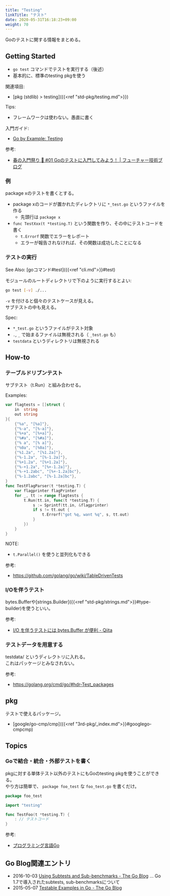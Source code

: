 ```yaml
---
title: "Testing"
linkTitle: "テスト"
date: 2020-05-31T16:18:23+09:00
weight: 70
---
```


Goのテストに関する情報をまとめる。

## Getting Started

- `go test` コマンドでテストを実行する（後述）
- 基本的に、標準のtesting pkgを使う

関連項目:

- [pkg (stdlib) > testing]({{<ref "std-pkg/testing.md">}})

Tips:

- フレームワークは使わない。愚直に書く

入門ガイド:

- [Go by Example: Testing](https://gobyexample.com/testing)

参考:

- [春の入門祭り 🌸 #01 Goのテストに入門してみよう！ | フューチャー技術ブログ](https://future-architect.github.io/articles/20200601/)

### 例

package xのテストを書くとする。

- package xのコードが置かれたディレクトリに `*_test.go` というファイルを作る
  - 先頭行は `package x`
- `func TestXxx(t *testing.T)` という関数を作り、その中にテストコードを書く
  - `t.Errorf` 関数でエラーをレポート
  - エラーが報告されなければ、その関数は成功したことになる

### テストの実行

See Also: [goコマンド#test]({{<ref "cli.md">}}#test)

モジュールのルートディレクトリで下のように実行するとよい:

```sh
go test [-v] ./...
```

`-v` を付けると個々のテストケースが見える。  
サブテストの中も見える。

Spec:

- `*_test.go` というファイルがテスト対象
- `.`, `_` で始まるファイルは無視される（ `_test.go` も）
- `testdata` というディレクトリは無視される

## How-to
### テーブルドリブンテスト

サブテスト（t.Run）と組み合わせる。

Examples:

```go
var flagtests = []struct {
	in  string
	out string
}{
	{"%a", "[%a]"},
	{"%-a", "[%-a]"},
	{"%+a", "[%+a]"},
	{"%#a", "[%#a]"},
	{"% a", "[% a]"},
	{"%0a", "[%0a]"},
	{"%1.2a", "[%1.2a]"},
	{"%-1.2a", "[%-1.2a]"},
	{"%+1.2a", "[%+1.2a]"},
	{"%-+1.2a", "[%+-1.2a]"},
	{"%-+1.2abc", "[%+-1.2a]bc"},
	{"%-1.2abc", "[%-1.2a]bc"},
}
func TestFlagParser(t *testing.T) {
	var flagprinter flagPrinter
	for _, tt := range flagtests {
		t.Run(tt.in, func(t *testing.T) {
			s := Sprintf(tt.in, &flagprinter)
			if s != tt.out {
				t.Errorf("got %q, want %q", s, tt.out)
			}
		})
	}
}
```

NOTE:

- `t.Parallel()` を使うと並列化もできる

参考:

- https://github.com/golang/go/wiki/TableDrivenTests

### I/Oを伴うテスト

bytes.Bufferや[strings.Builder]({{<ref "std-pkg/strings.md">}}#type-builder)を使うといい。

参考:

- [I/O を伴うテストには bytes.Buffer が便利 - Qiita](https://qiita.com/yuya_takeyama/items/c4211fa77488cb6915ec)

### テストデータを用意する

testdata/ というディレクトリに入れる。  
これはパッケージとみなされない。

参考:

- https://golang.org/cmd/go/#hdr-Test_packages

## pkg

テストで使えるパッケージ。

- [google/go-cmp/cmp]({{<ref "3rd-pkg/_index.md">}}#googlego-cmpcmp)

## Topics
### Goで結合・統合・外部テストを書く

pkgに対する単体テスト以外のテストにもGoのtesting pkgを使うことができる。  
やり方は簡単で、 `package foo_test` な `foo_test.go` を書くだけ。

```go
package foo_test

import "testing"

func TestFoo(t *testing.T) {
    : // テストコード
}
```

参考:

- [プログラミング言語Go](http://amzn.to/2tXDqfc)

## Go Blog関連エントリ

- 2016-10-03 [Using Subtests and Sub-benchmarks - The Go Blog](https://blog.golang.org/subtests) ... Go 1.7で導入されたsubtests, sub-benchmarksについて
- 2015-05-07 [Testable Examples in Go - The Go Blog](https://blog.golang.org/examples)
